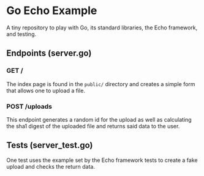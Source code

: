 # Go Echo Example

A tiny repository to play with Go, its standard libraries, the Echo framework,
and testing.

## Endpoints (server.go)

### GET /

The index page is found in the `public/` directory and creates a simple form
that allows one to upload a file.

### POST /uploads

This endpoint generates a random id for the upload as well as calculating the
sha1 digest of the uploaded file and returns said data to the user.

## Tests (server_test.go)

One test uses the example set by the Echo framework tests to create a fake
upload and checks the return data.
